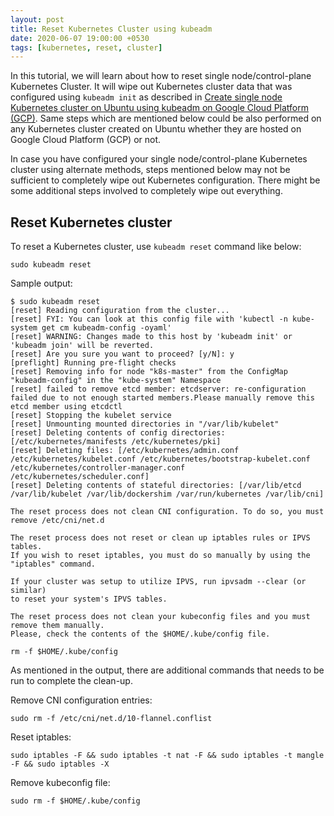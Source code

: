 ```yaml
---
layout: post
title: Reset Kubernetes Cluster using kubeadm
date: 2020-06-07 19:00:00 +0530
tags: [kubernetes, reset, cluster]
---
```


In this tutorial, we will learn about how to reset single node/control-plane Kubernetes Cluster. It will wipe out Kubernetes cluster data that was configured using `kubeadm init` as described in [Create single node Kubernetes cluster on Ubuntu using kubeadm on Google Cloud Platform (GCP)](2020-06-17-single-node-k8s-ubuntu-gcp-kubeadm.md). Same steps which are mentioned below could be also performed on any Kubernetes cluster created on Ubuntu whether they are hosted on Google Cloud Platform (GCP) or not.  

In case you have configured your single node/control-plane Kubernetes cluster using alternate methods, steps mentioned below may not be sufficient to completely wipe out Kubernetes configuration. There might be some additional steps involved to completely wipe out everything.

## Reset Kubernetes cluster

To reset a Kubernetes cluster, use `kubeadm reset` command like below:
```
sudo kubeadm reset
```
Sample output:
```
$ sudo kubeadm reset
[reset] Reading configuration from the cluster...
[reset] FYI: You can look at this config file with 'kubectl -n kube-system get cm kubeadm-config -oyaml'
[reset] WARNING: Changes made to this host by 'kubeadm init' or 'kubeadm join' will be reverted.
[reset] Are you sure you want to proceed? [y/N]: y
[preflight] Running pre-flight checks
[reset] Removing info for node "k8s-master" from the ConfigMap "kubeadm-config" in the "kube-system" Namespace
[reset] failed to remove etcd member: etcdserver: re-configuration failed due to not enough started members.Please manually remove this etcd member using etcdctl
[reset] Stopping the kubelet service
[reset] Unmounting mounted directories in "/var/lib/kubelet"
[reset] Deleting contents of config directories: [/etc/kubernetes/manifests /etc/kubernetes/pki]
[reset] Deleting files: [/etc/kubernetes/admin.conf /etc/kubernetes/kubelet.conf /etc/kubernetes/bootstrap-kubelet.conf /etc/kubernetes/controller-manager.conf /etc/kubernetes/scheduler.conf]
[reset] Deleting contents of stateful directories: [/var/lib/etcd /var/lib/kubelet /var/lib/dockershim /var/run/kubernetes /var/lib/cni]

The reset process does not clean CNI configuration. To do so, you must remove /etc/cni/net.d

The reset process does not reset or clean up iptables rules or IPVS tables.
If you wish to reset iptables, you must do so manually by using the "iptables" command.

If your cluster was setup to utilize IPVS, run ipvsadm --clear (or similar)
to reset your system's IPVS tables.

The reset process does not clean your kubeconfig files and you must remove them manually.
Please, check the contents of the $HOME/.kube/config file.

rm -f $HOME/.kube/config
```

As mentioned in the output, there are additional commands that needs to be run to complete the clean-up.

Remove CNI configuration entries:
```
sudo rm -f /etc/cni/net.d/10-flannel.conflist
``` 
Reset iptables:
```
sudo iptables -F && sudo iptables -t nat -F && sudo iptables -t mangle -F && sudo iptables -X
```
Remove kubeconfig file:
```
sudo rm -f $HOME/.kube/config
```
